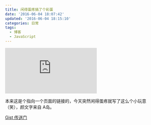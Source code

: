```yaml
---
title: 闲得蛋疼搞了个彩蛋
date: '2016-06-04 18:07:42'
updated: '2016-06-04 18:15:10'
categories: 日常
tags:
  - 博客
  - JavaScript
---
```


![screenshot](https://img.prin.studio/legacy/image.php?di=0D06)

本来这是个指向一个页面的链接的，今天突然闲得蛋疼就写了这么个小玩意（笑），颜文字来自 A岛。

[Gist 传送门](https://gist.github.com/printempw/63662dc94ff250123edb18fef454b2a5)
